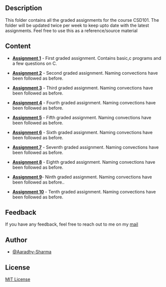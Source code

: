 ## Description 

This folder contains all the graded assignments for the course CSD101.
The folder will be updated twice per week to keep upto date with the latest assignments. Feel free to use this as a reference/source material

## Content

- [**Assignment 1**](https://github.com/Aaradhy-Sharma/CSD101/tree/master/assignments/graded%20assignments/assignment%201) - First graded assignment. Contains basic,c programs and a few questions on C.

- [**Assignment 2**](https://github.com/Aaradhy-Sharma/CSD101/tree/master/assignments/graded%20assignments/assignment%202) - Second graded assignment. Naming convections have been followed as before.

- [**Assignment 3**](https://github.com/Aaradhy-Sharma/CSD101/tree/master/assignments/graded%20assignments/assignment%203) - Third graded assignment. Naming convections have been followed as before.

- [**Assignment 4**](https://github.com/Aaradhy-Sharma/CSD101/tree/master/assignments/graded%20assignments/assignment%204) - Fourth graded assignment. Naming convections have been followed as before.

- [**Assignment 5**](https://github.com/Aaradhy-Sharma/CSD101/tree/master/assignments/graded%20assignments/assignment%205) - Fifth graded assignment. Naming convections have been followed as before.

- [**Assignment 6**](https://github.com/Aaradhy-Sharma/CSD101/tree/master/assignments/graded%20assignments/assignment%206) - Sixth graded assignment. Naming convections have been followed as before.

- [**Assignment 7**](https://github.com/Aaradhy-Sharma/CSD101/tree/master/assignments/graded%20assignments/assignment%207) - Seventh graded assignment. Naming convections have been followed as before.

- [**Assignment 8**](https://github.com/Aaradhy-Sharma/CSD101/tree/master/assignments/graded%20assignments/assignment%208) - Eighth graded assignment. Naming convections have been followed as before.

- [**Assignment 9**](https://github.com/Aaradhy-Sharma/CSD101/tree/master/assignments/graded%20assignments/assignment%209)- Ninth graded assignment. Naming convections have been followed as before..

- [**Assignment 10**](https://github.com/Aaradhy-Sharma/CSD101/tree/master/assignments/graded%20assignments/assignment_10) - Tenth graded assignment. Naming convections have been followed as before.
## Feedback
If you have any feedback, feel free to reach out to me on my [mail](mailto:as783@snu.edu.in)

## Author
- [@Aaradhy-Sharma](https://github.com/Aaradhy-Sharma)

## License
[MIT License](LICENSE)
